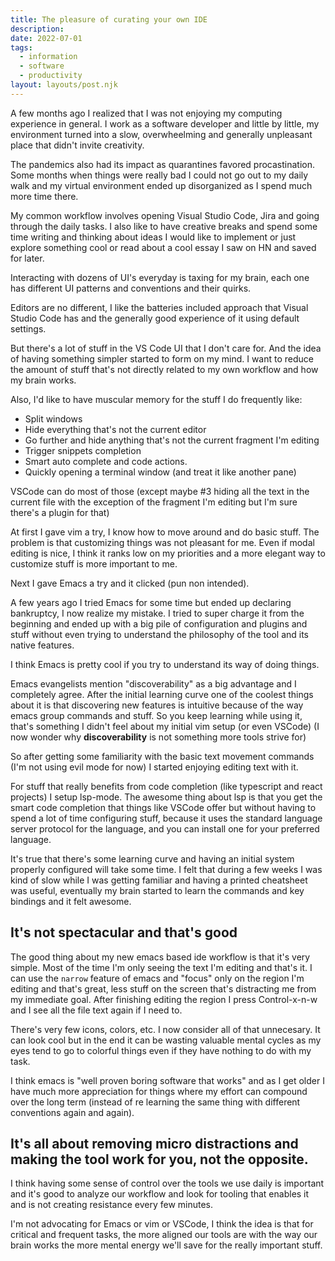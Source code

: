 ```yaml
---
title: The pleasure of curating your own IDE
description: 
date: 2022-07-01
tags:
  - information
  - software
  - productivity
layout: layouts/post.njk
---
```


A few months ago I realized that I was not enjoying my computing experience in general. I work as a software developer and little by little, my environment turned into a  slow, overwheelming and generally unpleasant place that didn't invite creativity.

The pandemics also had its impact as quarantines favored procastination. Some months when things were really bad I could not go out to my daily walk and my virtual environment ended up disorganized as I spend much more time there.

My common workflow involves opening Visual Studio Code, Jira and going through the daily tasks. I also like to have creative breaks and spend some time writing and thinking about ideas I would like to implement or just explore something cool or read about a cool essay I saw on HN and saved for later.

Interacting with dozens of UI's everyday is taxing for my brain, each one has different  UI patterns and conventions and their quirks.

Editors are no different, I like the batteries included approach that Visual Studio Code has and the generally good experience of it using default settings.

But there's a lot of stuff in the VS Code UI that I don't care for. And the idea of having something simpler started to form on my mind. I want to reduce the amount of stuff that's not directly related to my own workflow and how my brain works.

Also, I'd like to have muscular memory for the stuff I do frequently like:

- Split windows
- Hide everything that's not the current editor
- Go further and hide anything that's not the current fragment I'm editing
- Trigger snippets completion
- Smart auto complete and code actions.
- Quickly opening a terminal window (and treat it like another pane)

VSCode can do most of those (except maybe #3 hiding all the text in the current file with the exception of the fragment I'm editing but I'm sure there's a plugin for that)

At first I gave vim a try, I know how to move around and do basic stuff. The problem is that customizing things was not pleasant for me. Even if modal editing is nice, I think it ranks low on my priorities and a more elegant way to customize stuff is more important to me.

Next I gave Emacs a try and it clicked (pun non intended).

A few years ago I tried Emacs for some time but ended up declaring bankruptcy, I now realize my mistake. I tried to super charge it from the beginning and ended up with a big pile of configuration and plugins and stuff without even trying to understand the philosophy of the tool and its native features.

I think Emacs is pretty cool if you try to understand its way of doing things.

Emacs evangelists mention "discoverability" as a big advantage and I completely agree. After the initial learning curve one of the coolest things about it is that discovering new features is intuitive because of the way emacs group commands and stuff. So you keep learning while using it, that's something I didn't feel about my initial vim setup (or even VSCode) (I now wonder why **discoverability** is not something more tools strive for)

So after getting some familiarity with the basic text movement commands (I'm not using evil mode for now) I started enjoying editing text with it.


For stuff that really benefits from code completion (like typescript and react projects) I setup lsp-mode. The awesome thing about lsp is that you get the smart code completion that things like VSCode offer but without having to spend a lot of time configuring stuff, because it uses the standard language server protocol for the language, and you can install one for your preferred language.

It's true that there's some learning curve and having an initial system properly configured will take some time. I felt that during a few weeks I was kind of slow while I was getting familiar and having a printed cheatsheet was useful, eventually my brain started to learn the commands and key bindings and it felt awesome.

## It's not spectacular and that's good

The good thing about my new emacs based ide workflow is that it's very simple. Most of the time I'm only seeing the text I'm editing and that's it. I can use the `narrow` feature of emacs and "focus" only on the region I'm editing  and that's great, less stuff on the screen that's distracting me from my immediate goal. After finishing editing the region I press Control-x-n-w and I see all the file text again if I need to.

There's very few icons, colors, etc. I now consider all of that unnecesary. It can look cool but in the end it can be wasting valuable mental cycles as my eyes tend to go to colorful things even if they have nothing to do with my task.

I think emacs is "well proven boring software that works" and as I get older I have much more appreciation for things where my effort can compound over the long term (instead of re learning the same thing with different conventions again and again).


## It's all about removing micro distractions and making the tool work for you, not the opposite.

I think having some sense of control over the tools we use daily is important and it's good to analyze our workflow and look for tooling that enables it and is not creating resistance every few minutes. 

I'm not advocating for Emacs or vim or VSCode, I think the idea is that for critical and frequent tasks, the more aligned our tools are with the way our brain works the more mental energy we'll save for the really important stuff.

